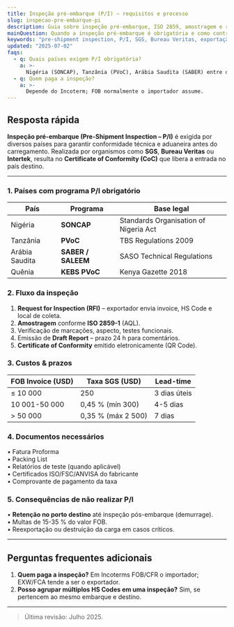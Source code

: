 ```yaml
---
title: Inspeção pré-embarque (P/I) – requisitos e processo
slug: inspecao-pre-embarque-pi
description: Guia sobre inspeção pré-embarque, ISO 2859, amostragem e relatórios de conformity.
mainQuestion: Quando a inspeção pré-embarque é obrigatória e como contratá-la?
keywords: "pre-shipment inspection, P/I, SGS, Bureau Veritas, exportação"
updated: "2025-07-02"
faqs:
  - q: Quais países exigem P/I obrigatória?
    a: >-
      Nigéria (SONCAP), Tanzânia (PVoC), Arábia Saudita (SABER) entre outros.
  - q: Quem paga a inspeção?
    a: >-
      Depende do Incoterm; FOB normalmente o importador assume.
---
```


## Resposta rápida

**Inspeção pré-embarque (Pre-Shipment Inspection – P/I)** é exigida por diversos países para garantir conformidade técnica e aduaneira antes do carregamento. Realizada por organismos como **SGS**, **Bureau Veritas** ou **Intertek**, resulta no **Certificate of Conformity (CoC)** que libera a entrada no país destino.

---

### 1. Países com programa P/I obrigatório

| País | Programa | Base legal |
| --- | --- | --- |
| Nigéria | **SONCAP** | Standards Organisation of Nigeria Act |
| Tanzânia | **PVoC** | TBS Regulations 2009 |
| Arábia Saudita | **SABER / SALEEM** | SASO Technical Regulations |
| Quênia | **KEBS PVoC** | Kenya Gazette 2018 |

### 2. Fluxo da inspeção

1. **Request for Inspection (RFI)** – exportador envia invoice, HS Code e local de coleta.  
2. **Amostragem** conforme **ISO 2859-1** (AQL).  
3. Verificação de marcações, aspecto, testes funcionais.  
4. Emissão de **Draft Report** – prazo 24 h para comentários.  
5. **Certificate of Conformity** emitido eletronicamente (QR Code).

### 3. Custos & prazos

| FOB Invoice (USD) | Taxa SGS (USD) | Lead-time |
| --- | --- | --- |
| ≤ 10 000 | 250 | 3 dias úteis |
| 10 001-50 000 | 0,45 % (mín 300) | 4-5 dias |
| > 50 000 | 0,35 % (máx 2 500) | 7 dias |

### 4. Documentos necessários

• Fatura Proforma  
• Packing List  
• Relatórios de teste (quando aplicável)  
• Certificados ISO/FSC/ANVISA do fabricante  
• Comprovante de pagamento da taxa

### 5. Consequências de não realizar P/I

• **Retenção no porto destino** até inspeção pós-embarque (demurrage).  
• Multas de 15-35 % do valor FOB.  
• Reexportação ou destruição da carga em casos críticos.

---

## Perguntas frequentes adicionais

1. **Quem paga a inspeção?** Em Incoterms FOB/CFR o importador; EXW/FCA tende a ser o exportador.  
2. **Posso agrupar múltiplos HS Codes em uma inspeção?** Sim, se pertencem ao mesmo embarque e destino.

---

> Última revisão: Julho 2025. 